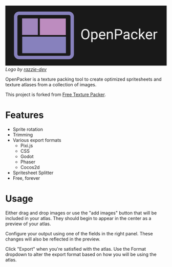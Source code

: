 ![OpenPacker logo](./logo.png)
_Logo by [razzie-dev](https://github.com/razzie-dev)_

OpenPacker is a texture packing tool to create optimized spritesheets and texture atlases from a collection of images.

This project is forked from [Free Texture Packer]([https://github.com/odrick/free-tex-packer/releases).

# Features
* Sprite rotation
* Trimming
* Various export formats
  * Pixi.js 
  * CSS
  * Godot
  * Phaser
  * Cocos2d
* Spritesheet Splitter
* Free, forever

# Usage

Either drag and drop images or use the "add images" button that will be included in your atlas. They should begin to appear in the center as a preview of your atlas.

Configure your output using one of the fields in the right panel. These changes will also be reflected in the preview.

Click "Export" when you're satisfied with the atlas. Use the Format dropdown to alter the export format based on how you will be using the atlas.
